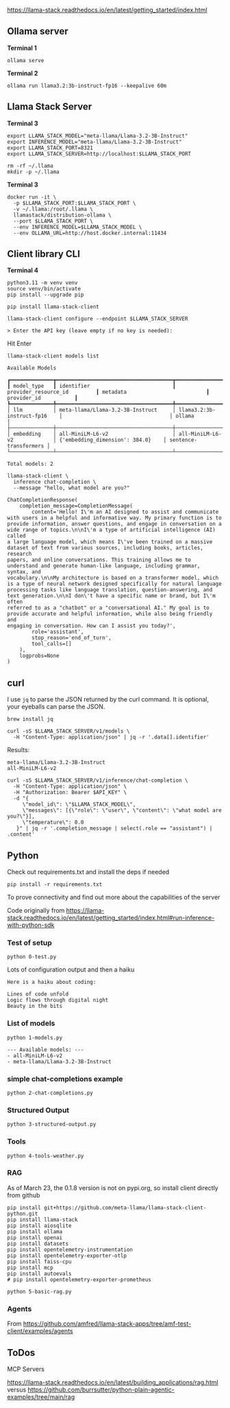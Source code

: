 https://llama-stack.readthedocs.io/en/latest/getting_started/index.html

## Ollama server

**Terminal 1**

```
ollama serve
```

**Terminal 2**

```
ollama run llama3.2:3b-instruct-fp16 --keepalive 60m
```

## Llama Stack Server

**Terminal 3**

```
export LLAMA_STACK_MODEL="meta-llama/Llama-3.2-3B-Instruct"
export INFERENCE_MODEL="meta-llama/Llama-3.2-3B-Instruct"
export LLAMA_STACK_PORT=8321
export LLAMA_STACK_SERVER=http://localhost:$LLAMA_STACK_PORT
```

```
rm -rf ~/.llama
mkdir -p ~/.llama
```

**Terminal 3**

```
docker run -it \
  -p $LLAMA_STACK_PORT:$LLAMA_STACK_PORT \
  -v ~/.llama:/root/.llama \
  llamastack/distribution-ollama \
  --port $LLAMA_STACK_PORT \
  --env INFERENCE_MODEL=$LLAMA_STACK_MODEL \
  --env OLLAMA_URL=http://host.docker.internal:11434
```


## Client library CLI

**Terminal 4**
```
python3.11 -m venv venv
source venv/bin/activate
pip install --upgrade pip
```


```
pip install llama-stack-client
```

```
llama-stack-client configure --endpoint $LLAMA_STACK_SERVER
```

```
> Enter the API key (leave empty if no key is needed):
```

Hit Enter

```
llama-stack-client models list
```

```
Available Models

┏━━━━━━━━━━━━━━┳━━━━━━━━━━━━━━━━━━━━━━━━━━━━━━━━━━━━━━┳━━━━━━━━━━━━━━━━━━━━━━━━━━━━━━┳━━━━━━━━━━━━━━━━━━━━━━━━━━━━━━━━━━━┳━━━━━━━━━━━━━━━━━━━━━━━┓
┃ model_type   ┃ identifier                           ┃ provider_resource_id         ┃ metadata                          ┃ provider_id           ┃
┡━━━━━━━━━━━━━━╇━━━━━━━━━━━━━━━━━━━━━━━━━━━━━━━━━━━━━━╇━━━━━━━━━━━━━━━━━━━━━━━━━━━━━━╇━━━━━━━━━━━━━━━━━━━━━━━━━━━━━━━━━━━╇━━━━━━━━━━━━━━━━━━━━━━━┩
│ llm          │ meta-llama/Llama-3.2-3B-Instruct     │ llama3.2:3b-instruct-fp16    │                                   │ ollama                │
├──────────────┼──────────────────────────────────────┼──────────────────────────────┼───────────────────────────────────┼───────────────────────┤
│ embedding    │ all-MiniLM-L6-v2                     │ all-MiniLM-L6-v2             │ {'embedding_dimension': 384.0}    │ sentence-transformers │
└──────────────┴──────────────────────────────────────┴──────────────────────────────┴───────────────────────────────────┴───────────────────────┘

Total models: 2
```

```
llama-stack-client \
  inference chat-completion \
  --message "hello, what model are you?"
```

```
ChatCompletionResponse(
    completion_message=CompletionMessage(
        content='Hello! I\'m an AI designed to assist and communicate with users in a helpful and informative way. My primary function is to
provide information, answer questions, and engage in conversation on a wide range of topics.\n\nI\'m a type of artificial intelligence (AI) called
a large language model, which means I\'ve been trained on a massive dataset of text from various sources, including books, articles, research
papers, and online conversations. This training allows me to understand and generate human-like language, including grammar, syntax, and
vocabulary.\n\nMy architecture is based on a transformer model, which is a type of neural network designed specifically for natural language
processing tasks like language translation, question-answering, and text generation.\n\nI don\'t have a specific name or brand, but I\'m often
referred to as a "chatbot" or a "conversational AI." My goal is to provide accurate and helpful information, while also being friendly and
engaging in conversation. How can I assist you today?',
        role='assistant',
        stop_reason='end_of_turn',
        tool_calls=[]
    ),
    logprobs=None
)
```

## curl

I use `jq` to parse the JSON returned by the curl command.  It is optional, your eyeballs can parse the JSON.

```
brew install jq
```

```
curl -sS $LLAMA_STACK_SERVER/v1/models \
  -H "Content-Type: application/json" | jq -r '.data[].identifier'
```

Results:

```
meta-llama/Llama-3.2-3B-Instruct
all-MiniLM-L6-v2
```

```
curl -sS $LLAMA_STACK_SERVER/v1/inference/chat-completion \
  -H "Content-Type: application/json" \
  -H "Authorization: Bearer $API_KEY" \
  -d "{
     \"model_id\": \"$LLAMA_STACK_MODEL\",
     \"messages\": [{\"role\": \"user\", \"content\": \"what model are you?\"}],
     \"temperature\": 0.0
   }" | jq -r '.completion_message | select(.role == "assistant") | .content'
```


## Python

Check out requirements.txt and install the deps if needed

```
pip install -r requirements.txt
```

To prove connectivity and find out more about the capabilities of the server

Code originally from  https://llama-stack.readthedocs.io/en/latest/getting_started/index.html#run-inference-with-python-sdk

### Test of setup

```
python 0-test.py
```

Lots of configuration output and then a haiku

```
Here is a haiku about coding:

Lines of code unfold
Logic flows through digital night
Beauty in the bits
```

### List of models

```
python 1-models.py
```

```
--- Available models: ---
- all-MiniLM-L6-v2
- meta-llama/Llama-3.2-3B-Instruct
```

### simple chat-completions example

```
python 2-chat-completions.py
```

### Structured Output

```
python 3-structured-output.py 
```

### Tools

```
python 4-tools-weather.py
```

### RAG

As of March 23, the 0.1.8 version is not on pypi.org, so install client directly from github

```
pip install git+https://github.com/meta-llama/llama-stack-client-python.git
pip install llama-stack
pip install aiosqlite
pip install ollama
pip install openai
pip install datasets
pip install opentelemetry-instrumentation
pip install opentelemetry-exporter-otlp
pip install faiss-cpu
pip install mcp
pip install autoevals
# pip install opentelemetry-exporter-prometheus
```

```
python 5-basic-rag.py
```



### Agents

From https://github.com/amfred/llama-stack-apps/tree/amf-test-client/examples/agents


## ToDos

MCP Servers

https://llama-stack.readthedocs.io/en/latest/building_applications/rag.html
versus
https://github.com/burrsutter/python-plain-agentic-examples/tree/main/rag
